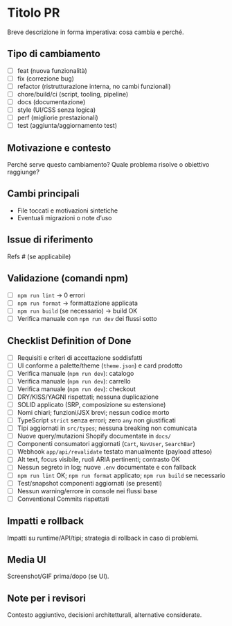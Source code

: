 # Titolo PR

Breve descrizione in forma imperativa: cosa cambia e perché.

## Tipo di cambiamento
- [ ] feat (nuova funzionalità)
- [ ] fix (correzione bug)
- [ ] refactor (ristrutturazione interna, no cambi funzionali)
- [ ] chore/build/ci (script, tooling, pipeline)
- [ ] docs (documentazione)
- [ ] style (UI/CSS senza logica)
- [ ] perf (migliorie prestazionali)
- [ ] test (aggiunta/aggiornamento test)

## Motivazione e contesto
Perché serve questo cambiamento? Quale problema risolve o obiettivo raggiunge?

## Cambi principali
- File toccati e motivazioni sintetiche
- Eventuali migrazioni o note d’uso

## Issue di riferimento
Refs #<numero> (se applicabile)

## Validazione (comandi npm)
- [ ] `npm run lint` → 0 errori
- [ ] `npm run format` → formattazione applicata
- [ ] `npm run build` (se necessario) → build OK
- [ ] Verifica manuale con `npm run dev` dei flussi sotto

## Checklist Definition of Done
- [ ] Requisiti e criteri di accettazione soddisfatti
- [ ] UI conforme a palette/theme (`theme.json`) e card prodotto
- [ ] Verifica manuale (`npm run dev`): catalogo
- [ ] Verifica manuale (`npm run dev`): carrello
- [ ] Verifica manuale (`npm run dev`): checkout
- [ ] DRY/KISS/YAGNI rispettati; nessuna duplicazione
- [ ] SOLID applicato (SRP, composizione su estensione)
- [ ] Nomi chiari; funzioni/JSX brevi; nessun codice morto
- [ ] TypeScript `strict` senza errori; zero `any` non giustificati
- [ ] Tipi aggiornati in `src/types`; nessuna breaking non comunicata
- [ ] Nuove query/mutazioni Shopify documentate in `docs/`
- [ ] Componenti consumatori aggiornati (`Cart`, `NavUser`, `SearchBar`)
- [ ] Webhook `app/api/revalidate` testato manualmente (payload atteso)
- [ ] Alt text, focus visibile, ruoli ARIA pertinenti; contrasto OK
- [ ] Nessun segreto in log; nuove `.env` documentate e con fallback
- [ ] `npm run lint` OK; `npm run format` applicato; `npm run build` se necessario
- [ ] Test/snapshot componenti aggiornati (se presenti)
- [ ] Nessun warning/errore in console nei flussi base
- [ ] Conventional Commits rispettati

## Impatti e rollback
Impatti su runtime/API/tipi; strategia di rollback in caso di problemi.

## Media UI
Screenshot/GIF prima/dopo (se UI).

## Note per i revisori
Contesto aggiuntivo, decisioni architetturali, alternative considerate.

